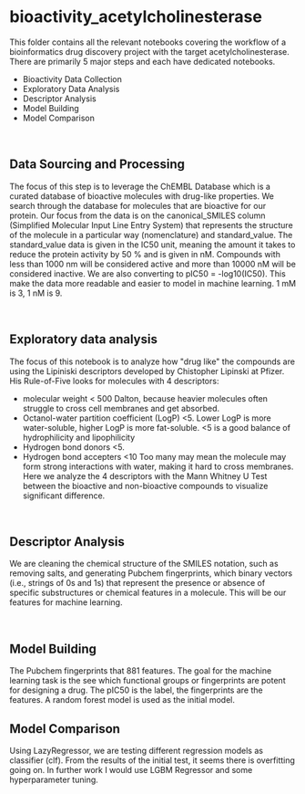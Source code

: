 # bioactivity_acetylcholinesterase

This folder contains all the relevant notebooks covering the workflow of a bioinformatics drug discovery project with the target acetylcholinesterase. There are primarily 5 major steps and each have dedicated notebooks.

 -  Bioactivity Data Collection
 -  Exploratory Data Analysis
 -  Descriptor Analysis
 -  Model Building
 -  Model Comparison
 
<br>

## Data Sourcing and Processing

The focus of this step is to leverage the ChEMBL Database which is a curated database of bioactive molecules with drug-like properties. We search through the database for molecules that are bioactive for our protein. Our focus from the data is on the canonical_SMILES column (Simplified Molecular Input Line Entry System) that represents the structure of the molecule in a particular way (nomenclature) and standard_value. The standard_value data is given in the IC50 unit, meaning the amount it takes to reduce the protein activity by 50 % and is given in nM. Compounds with less than 1000 nm will be considered active and more than 10000 nM will be considered inactive. We are also converting to pIC50 = -log10(IC50). This make the data more readable and easier to model in machine learning. 1 mM is 3, 1 nM is 9.

<br>

## Exploratory data analysis

The focus of this notebook is to  analyze how "drug like" the compounds are using the Lipiniski descriptors developed by Chistopher Lipinski at Pfizer. His Rule-of-Five looks for molecules with 4 descriptors:
- molecular weight < 500 Dalton, because heavier molecules often struggle to cross cell membranes and get absorbed.
- Octanol-water partition coefficient (LogP) <5. Lower LogP is more water-soluble, higher LogP is more fat-soluble. <5 is a good balance of hydrophilicity and lipophilicity
- Hydrogen bond donors <5. 
- Hydrogen bond accepters <10
Too many may mean the molecule may form strong interactions with water, making it hard to cross membranes.
Here we analyze the 4 descriptors with the Mann Whitney U Test between the bioactive and non-bioactive compounds to visualize significant difference.

<br>

## Descriptor Analysis

We are cleaning the chemical structure of the SMILES notation, such as removing salts, and generating Pubchem fingerprints, which binary vectors (i.e., strings of 0s and 1s) that represent the presence or absence of specific substructures or chemical features in a molecule. This will be our features for machine learning.

<br>

## Model Building

The Pubchem fingerprints that 881 features. The goal for the machine learning task is the see which functional groups or fingerprints are potent for designing a drug. The pIC50 is the label, the fingerprints are the features. A random forest model is used as the initial model.
<br>

## Model Comparison
Using LazyRegressor, we are testing different regression models as classifier (clf). From the results of the initial test, it seems there is overfitting going on. In further work I would use LGBM Regressor and some hyperparameter tuning.
